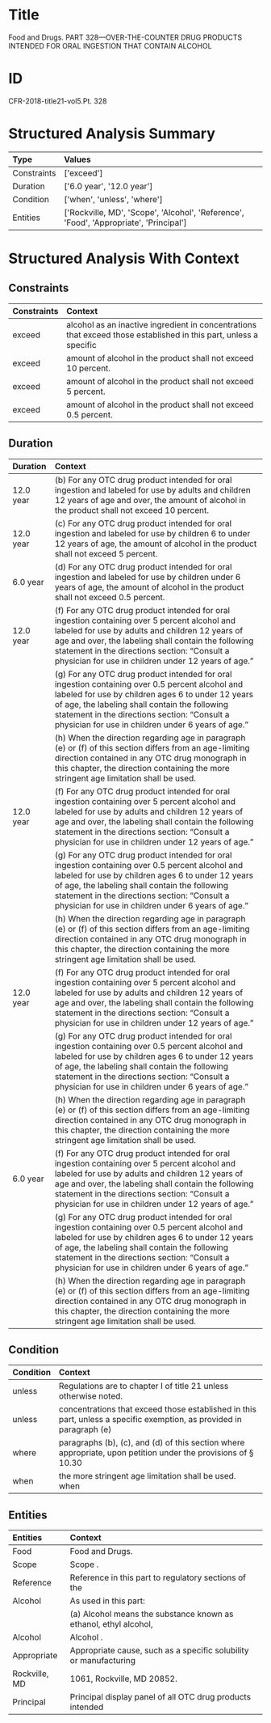 # Title

 Food and Drugs. PART 328—OVER-THE-COUNTER DRUG PRODUCTS INTENDED FOR ORAL INGESTION THAT CONTAIN ALCOHOL


# ID

 CFR-2018-title21-vol5.Pt. 328


# Structured Analysis Summary

| Type        | Values                                                                                 |
|:------------|:---------------------------------------------------------------------------------------|
| Constraints | ['exceed']                                                                             |
| Duration    | ['6.0 year', '12.0 year']                                                              |
| Condition   | ['when', 'unless', 'where']                                                            |
| Entities    | ['Rockville, MD', 'Scope', 'Alcohol', 'Reference', 'Food', 'Appropriate', 'Principal'] |


# Structured Analysis With Context

 


## Constraints

| Constraints   | Context                                                                                                           |
|:--------------|:------------------------------------------------------------------------------------------------------------------|
| exceed        | alcohol as an inactive ingredient in concentrations that exceed those established in this part, unless a specific |
| exceed        | amount of alcohol in the product shall not exceed  10 percent.                                                    |
| exceed        | amount of alcohol in the product shall not exceed  5 percent.                                                     |
| exceed        | amount of alcohol in the product shall not exceed  0.5 percent.                                                   |


## Duration

| Duration   | Context                                                                                                                                                                                                                                                                                                                               |
|:-----------|:--------------------------------------------------------------------------------------------------------------------------------------------------------------------------------------------------------------------------------------------------------------------------------------------------------------------------------------|
| 12.0 year  | (b) For any OTC drug product intended for oral ingestion and labeled for use by adults and children 12 years of age and over, the amount of alcohol in the product shall not exceed 10 percent.                                                                                                                                       |
| 12.0 year  | (c) For any OTC drug product intended for oral ingestion and labeled for use by children 6 to under 12 years of age, the amount of alcohol in the product shall not exceed 5 percent.                                                                                                                                                 |
| 6.0 year   | (d) For any OTC drug product intended for oral ingestion and labeled for use by children under 6 years of age, the amount of alcohol in the product shall not exceed 0.5 percent.                                                                                                                                                     |
| 12.0 year  | (f) For any OTC drug product intended for oral ingestion containing over 5 percent alcohol and labeled for use by adults and children 12 years of age and over, the labeling shall contain the following statement in the directions section: &#8220;Consult a physician for use in children under 12 years of age.&#8221;            |
|            |               (g) For any OTC drug product intended for oral ingestion containing over 0.5 percent alcohol and labeled for use by children ages 6 to under 12 years of age, the labeling shall contain the following statement in the directions section: &#8220;Consult a physician for use in children under 6 years of age.&#8221; |
|            |               (h) When the direction regarding age in paragraph (e) or (f) of this section differs from an age-limiting direction contained in any OTC drug monograph in this chapter, the direction containing the more stringent age limitation shall be used.                                                                      |
| 12.0 year  | (f) For any OTC drug product intended for oral ingestion containing over 5 percent alcohol and labeled for use by adults and children 12 years of age and over, the labeling shall contain the following statement in the directions section: &#8220;Consult a physician for use in children under 12 years of age.&#8221;            |
|            |               (g) For any OTC drug product intended for oral ingestion containing over 0.5 percent alcohol and labeled for use by children ages 6 to under 12 years of age, the labeling shall contain the following statement in the directions section: &#8220;Consult a physician for use in children under 6 years of age.&#8221; |
|            |               (h) When the direction regarding age in paragraph (e) or (f) of this section differs from an age-limiting direction contained in any OTC drug monograph in this chapter, the direction containing the more stringent age limitation shall be used.                                                                      |
| 12.0 year  | (f) For any OTC drug product intended for oral ingestion containing over 5 percent alcohol and labeled for use by adults and children 12 years of age and over, the labeling shall contain the following statement in the directions section: &#8220;Consult a physician for use in children under 12 years of age.&#8221;            |
|            |               (g) For any OTC drug product intended for oral ingestion containing over 0.5 percent alcohol and labeled for use by children ages 6 to under 12 years of age, the labeling shall contain the following statement in the directions section: &#8220;Consult a physician for use in children under 6 years of age.&#8221; |
|            |               (h) When the direction regarding age in paragraph (e) or (f) of this section differs from an age-limiting direction contained in any OTC drug monograph in this chapter, the direction containing the more stringent age limitation shall be used.                                                                      |
| 6.0 year   | (f) For any OTC drug product intended for oral ingestion containing over 5 percent alcohol and labeled for use by adults and children 12 years of age and over, the labeling shall contain the following statement in the directions section: &#8220;Consult a physician for use in children under 12 years of age.&#8221;            |
|            |               (g) For any OTC drug product intended for oral ingestion containing over 0.5 percent alcohol and labeled for use by children ages 6 to under 12 years of age, the labeling shall contain the following statement in the directions section: &#8220;Consult a physician for use in children under 6 years of age.&#8221; |
|            |               (h) When the direction regarding age in paragraph (e) or (f) of this section differs from an age-limiting direction contained in any OTC drug monograph in this chapter, the direction containing the more stringent age limitation shall be used.                                                                      |


## Condition

| Condition   | Context                                                                                                                  |
|:------------|:-------------------------------------------------------------------------------------------------------------------------|
| unless      | Regulations are to chapter I of title 21 unless  otherwise noted.                                                        |
| unless      | concentrations that exceed those established in this part, unless a specific exemption, as provided in paragraph (e)     |
| where       | paragraphs (b), (c), and (d) of this section where appropriate, upon petition under the provisions of &#167;&#8201;10.30 |
| when        | the more stringent age limitation shall be used. when                                                                    |


## Entities

| Entities      | Context                                                                         |
|:--------------|:--------------------------------------------------------------------------------|
| Food          | Food  and Drugs.                                                                |
| Scope         | Scope .                                                                         |
| Reference     | Reference in this part to regulatory sections of the                            |
| Alcohol       | As used in this part:                                                           |
|               |               (a)  Alcohol means the substance known as ethanol, ethyl alcohol, |
| Alcohol       | Alcohol .                                                                       |
| Appropriate   | Appropriate cause, such as a specific solubility or manufacturing               |
| Rockville, MD | 1061,  Rockville, MD  20852.                                                    |
| Principal     | Principal display panel of all OTC drug products intended                       |


